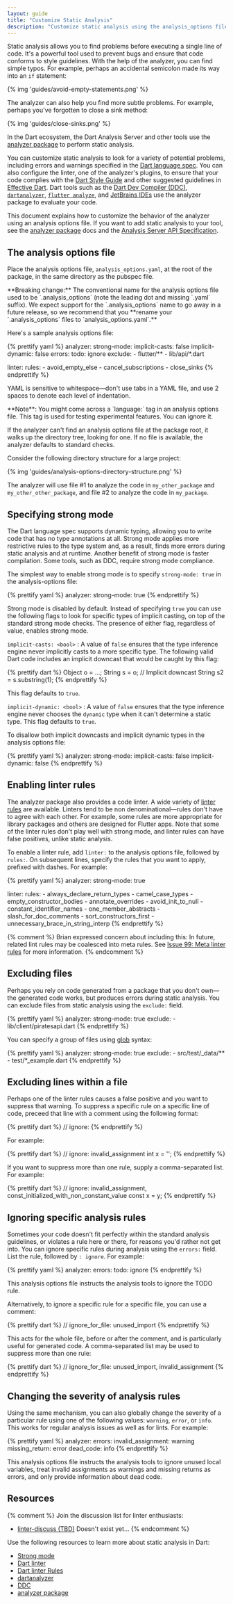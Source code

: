 ```yaml
---
layout: guide
title: "Customize Static Analysis"
description: "Customize static analysis using the analysis_options file."
---
```


Static analysis allows you to find problems before
executing a single line of code. It's a powerful tool
used to prevent bugs and ensure that code conforms to style
guidelines. With the help of the analyzer, you can find
simple typos. For example, perhaps an accidental semicolon
made its way into an `if` statement:

{% img 'guides/avoid-empty-statements.png' %}

The analyzer can also help you find more subtle problems.
For example, perhaps you've forgotten to close a sink method:

{% img 'guides/close-sinks.png' %}

In the Dart ecosystem,
the Dart Analysis Server and other tools use the
[analyzer package](https://pub.dartlang.org/packages/analyzer)
to perform static analysis.

You can customize static analysis to look for a variety of potential
problems, including errors and warnings specified in the
[Dart language spec](/guides/language/spec).
You can also configure the linter, one of the analyzer's plugins,
to ensure that your code complies with the
[Dart Style Guide](/guides/language/effective-dart/style)
and other suggested guidelines
in [Effective Dart](/guides/language/effective-dart).
Dart tools such as the
[Dart Dev Compiler (DDC)](https://github.com/dart-lang/dev_compiler),
[`dartanalyzer`](https://github.com/dart-lang/sdk/tree/master/pkg/analyzer_cli#dartanalyzer),
[`flutter analyze`](https://flutter.io/debugging/#the-dart-analyzer),
and [JetBrains IDEs](https://www.dartlang.org/tools/jetbrains-plugin)
use the analyzer package to evaluate your code.

This document explains how to customize the behavior of the analyzer
using an analysis options file. If you want to
add static analysis to your tool, see the
[analyzer package](https://pub.dartlang.org/packages/analyzer) docs and the
[Analysis Server API Specification](https://htmlpreview.github.io/?https://github.com/dart-lang/sdk/blob/master/pkg/analysis_server/doc/api.html).


## The analysis options file

Place the analysis options file, `analysis_options.yaml`,
at the root of the package, in the same directory as the pubspec file.

<aside class="alert alert-warning" markdown="1">
**Breaking change:** The conventional name for the analysis options file
used to be `.analysis_options` (note the leading dot and missing `.yaml` suffix).
We expect support for the `.analysis_options` name to go away in a future
release, so we recommend that you **rename your `.analysis_options` files to
`analysis_options.yaml`.**
</aside>

Here's a sample analysis options file:

{% prettify yaml %}
analyzer:
  strong-mode:
    implicit-casts: false
    implicit-dynamic: false
  errors:
    todo: ignore
  exclude:
    - flutter/**
    - lib/api/*.dart

linter:
  rules:
    - avoid_empty_else
    - cancel_subscriptions
    - close_sinks
{% endprettify %}

YAML is sensitive to whitespace&mdash;don't use tabs in a YAML file,
and use 2 spaces to denote each level of indentation.

<aside class="alert alert-info" markdown="1">
**Note**: You might come across a `language:` tag in an analysis options file.
This tag is used for testing experimental features. You can ignore it.
</aside>

If the analyzer can't find an analysis options file at the package root,
it walks up the directory tree, looking for one.
If no file is available, the analyzer defaults to standard checks.

Consider the following directory structure for a large project:

{% img 'guides/analysis-options-directory-structure.png' %}

The analyzer will use file #1 to analyze the code in `my_other_package`
and `my_other_other_package`, and file #2 to analyze the code in
`my_package`.

## Specifying strong mode

The Dart language spec supports dynamic typing, allowing you to
write code that has no type annotations at all.
Strong mode applies more restrictive rules to the type system and,
as a result, finds more errors during static analysis and at runtime.
Another benefit of strong mode is faster compilation.
Some tools, such as DDC, require strong mode compliance.

The simplest way to enable strong mode is to specify
`strong-mode: true` in the analysis-options file:

{% prettify yaml %}
analyzer:
  strong-mode: true
{% endprettify %}

Strong mode is disabled by default. Instead of specifying `true`
you can use the following flags to look for specific types
of implicit casting, on top of the standard strong mode checks.
The presence of either flag, regardless of value, enables strong mode.

`implicit-casts: <bool>`
: A value of `false` ensures that the type inference engine never
  implicitly casts to a more specific type. The following valid Dart code
  includes an implicit downcast that would be caught by this flag:

{% prettify dart %}
Object o = ...;
String s = o;  // Implicit downcast
String s2 = s.substring(1);
{% endprettify %}

  This flag defaults to `true`.

`implicit-dynamic: <bool>`
: A value of `false` ensures that the type inference engine never chooses
  the `dynamic` type when it can't determine a static type.
  This flag defaults to `true`.

To disallow both implicit downcasts and implicit dynamic types in the
analysis options file:

{% prettify yaml %}
analyzer:
  strong-mode:
    implicit-casts: false
    implicit-dynamic: false
{% endprettify %}

## Enabling linter rules

The analyzer package also provides a code linter. A wide variety of
[linter rules](http://dart-lang.github.io/linter/lints/)
are available. Linters tend to be
non denominational&mdash;rules don't have to agree with each other.
For example, some rules are more appropriate for library packages
and others are designed for Flutter apps.
Note that some of the linter rules don't play well with strong mode,
and linter rules can have false positives, unlike static analysis.

To enable a linter rule, add `linter:` to the analysis options file,
followed by `rules:`.
On subsequent lines, specify the rules that you want to apply,
prefixed with dashes. For example:

{% prettify yaml %}
analyzer:
  strong-mode: true

linter:
  rules:
    - always_declare_return_types
    - camel_case_types
    - empty_constructor_bodies
    - annotate_overrides
    - avoid_init_to_null
    - constant_identifier_names
    - one_member_abstracts
    - slash_for_doc_comments
    - sort_constructors_first
    - unnecessary_brace_in_string_interp
{% endprettify %}

{% comment %}
Brian expressed concern about including this:
In future, related lint rules may be coalesced into meta rules. See
[Issue 99: Meta linter rules](https://github.com/dart-lang/linter/issues/288)
for more information.
{% endcomment %}

## Excluding files

Perhaps you rely on code generated from a package that
you don't own&mdash;the generated code works,
but produces errors during static analysis.
You can exclude files from static analysis using the `exclude:` field.

{% prettify yaml %}
analyzer:
  strong-mode: true
  exclude:
    - lib/client/piratesapi.dart
{% endprettify %}

You can specify a group of files using
[glob](https://pub.dartlang.org/packages/glob) syntax:

{% prettify yaml %}
analyzer:
  strong-mode: true
  exclude:
    - src/test/_data/**
    - test/*_example.dart
{% endprettify %}

## Excluding lines within a file

Perhaps one of the linter rules causes a false positive and you
want to suppress that warning.
To suppress a specific rule on a specific line of code,
preceed that line with a comment using the following format:

{% prettify dart %}
// ignore: <linter rule>
{% endprettify %}

For example:

{% prettify dart %}
// ignore: invalid_assignment
int x = '';
{% endprettify %}

If you want to suppress more than one rule, supply a comma-separated list.
For example:

{% prettify dart %}
// ignore: invalid_assignment, const_initialized_with_non_constant_value
const x = y;
{% endprettify %}

## Ignoring specific analysis rules

Sometimes your code doesn't fit perfectly within the standard
analysis guidelines, or violates a rule here or there, for
reasons you'd rather not get into. You can ignore specific
rules during analysis using the `errors:` field. List the
rule, followed by `: ignore`. For example:

{% prettify yaml %}
analyzer:
  errors:
    todo: ignore
{% endprettify %}

This analysis options file instructs the analysis tools to ignore
the TODO rule.

Alternatively, to ignore a specific rule for a specific file, you can
use a comment:

{% prettify dart %}
// ignore_for_file: unused_import
{% endprettify %}

This acts for the whole file, before or after the comment, and is
particularly useful for generated code. A comma-separated list may be
used to suppress more than one rule:

{% prettify dart %}
// ignore_for_file: unused_import, invalid_assignment
{% endprettify %}

## Changing the severity of analysis rules

Using the same mechanism, you can also globally change the severity
of a particular rule using one of the following values: `warning`,
`error`, or `info`. This works for regular analysis issues as well as
for lints. For example:

{% prettify yaml %}
analyzer:
  errors:
    invalid_assignment: warning
    missing_return: error
    dead_code: info
{% endprettify %}

This analysis options file instructs the analysis tools to
ignore unused local variables, treat invalid assignments as warnings and
missing returns as errors, and only provide information about dead code.

## Resources

{% comment %}
Join the discussion list for linter enthusiasts:

* [linter-discuss (TBD)](xxx)  Doesn't exist yet...
{% endcomment %}

Use the following resources to learn more about static analysis in Dart:

* [Strong mode](https://github.com/dart-lang/dev_compiler/blob/master/STRONG_MODE.md#strong-mode)
* [Dart linter](https://github.com/dart-lang/linter#linter-for-dart)
* [Dart linter Rules](http://dart-lang.github.io/linter/lints/)
* [dartanalyzer](https://github.com/dart-lang/sdk/tree/master/pkg/analyzer_cli#dartanalyzer)
* [DDC](https://github.com/dart-lang/dev_compiler#dev_compiler)
* [analyzer package](https://pub.dartlang.org/packages/analyzer)
